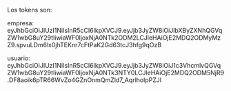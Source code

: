 Los tokens son:

empresa: eyJhbGciOiJIUzI1NiIsInR5cCI6IkpXVCJ9.eyJjb3JyZW8iOiJlbXByZXNhQGVqZW1wbG8uY29tIiwiaWF0IjoxNjA0NTk2ODM2LCJleHAiOjE2MDQ2ODMyMzZ9.spvuLDm6lx0jhTEKnr7cFtPaK2Gd63tcJ3hfg9qOzB

usuario: eyJhbGciOiJIUzI1NiIsInR5cCI6IkpXVCJ9.eyJjb3JyZW8iOiJ1c3VhcmlvQGVqZW1wbG8uY29tIiwiaWF0IjoxNjA0NTk3NTY0LCJleHAiOjE2MDQ2ODM5NjR9.DF8aoik6pTR66WvZo4GZnOnmQmZld7_AqrlholpPZJI
